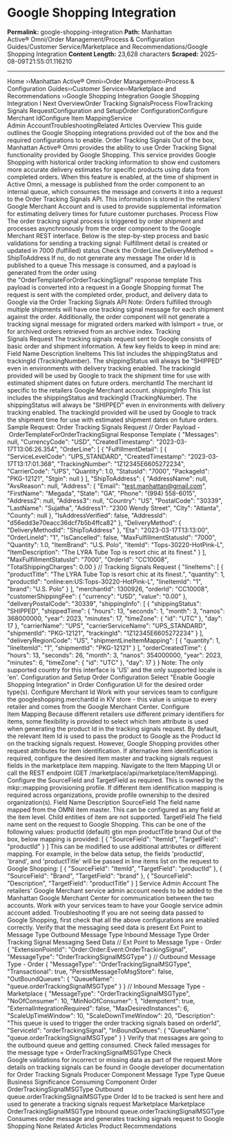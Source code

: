 # Google Shopping Integration

**Permalink:** google-shopping-integration
**Path:** Manhattan Active® Omni/Order Management/Process & Configuration Guides/Customer Service/Marketplace and Recommendations/Google Shopping Integration
**Content Length:** 23,628 characters
**Scraped:** 2025-08-09T21:55:01.116210

---

Home ››Manhattan Active® Omni››Order Management››Process & Configuration Guides››Customer Service››Marketplace and Recommendations ››Google Shopping Integration Google Shopping Integration I Next OverviewOrder Tracking SignalsProcess FlowTracking Signals RequestConfiguration and SetupOrder ConfigurationConfigure Merchant IdConfigure Item MappingService Admin AccountTroubleshootingRelated Articles Overview This guide outlines the Google Shopping integrations provided out of the box and the required configurations to enable. Order Tracking Signals Out of the box, Manhattan Active® Omni provides the ability to use Order Tracking Signal functionality provided by Google Shopping. This service provides Google Shopping with historical order tracking information to show end customers more accurate delivery estimates for specific products using data from completed orders. When this feature is enabled, at the time of shipment in Active Omni, a message is published from the order component to an internal queue, which consumes the message and converts it into a request to the Order Tracking Signals API. This information is stored in the retailers' Google Merchant Account and is used to provide supplemental information for estimating delivery times for future customer purchases. Process Flow The order tracking signal process is triggered by order shipment and processes asynchronously from the order component to the Google Merchant REST interface. Below is the step-by-step process and basic validations for sending a tracking signal: Fulfillment detail is created or updated in 7000 (fulfilled) status Check the OrderLine.DeliveryMethod = ShipToAddress If no, do not generate any message The order Id is published to a queue This message is consumed, and a payload is generated from the order using the "OrderTemplateForOrderTrackingSignal" response template This payload is converted into a request in a Google Shopping format The request is sent with the completed order, product, and delivery data to Google via the Order Tracking Signals API Note: Orders fulfilled through multiple shipments will have one tracking signal message for each shipment against the order. Additionally, the order component will not generate a tracking signal message for migrated orders marked with IsImport = true, or for archived orders retrieved from an archive index. Tracking Signals Request The tracking signals request sent to Google consists of basic order and shipment information. A few key fields to keep in mind are: Field Name Description lineItems This list includes the shippingStatus and trackingId (TrackingNumber). The shippingStatus will always be "SHIPPED" even in environments with delivery tracking enabled. The trackingId provided will be used by Google to track the shipment time for use with estimated shipment dates on future orders. merchantId The merchant Id specific to the retailers Google Merchant account. shippingInfo This list includes the shippingStatus and trackingId (TrackingNumber). The shippingStatus will always be "SHIPPED" even in environments with delivery tracking enabled. The trackingId provided will be used by Google to track the shipment time for use with estimated shipment dates on future orders. Sample Request: Order Tracking Signals Request // Order Payload - OrderTemplateForOrderTrackingSignal Response Template { "Messages": null, "CurrencyCode": "USD", "CreatedTimestamp": "2023-03-17T13:06:26.354", "OrderLine": [ { "FulfillmentDetail": [ { "ServiceLevelCode": "UPS_STANDARD", "CreatedTimestamp": "2023-03-17T13:17:01.368", "TrackingNumber": "1Z12345E6605272234", "CarrierCode": "UPS", "Quantity": 1.0, "StatusId": "7000", "PackageId": "PKG-12121", "Stgin": null } ], "ShipToAddress": { "AddressName": null, "AvsReason": null, "Address": { "Email": "test.manhattan@gmail.com", "FirstName": "Megada", "State": "GA", "Phone": "(994) 558-6015", "Address2": null, "Address3": null, "Country": "US", "PostalCode": "30339", "LastName": "Sujatha", "Address1": "2300 Wendy Street", "City": "Atlanta", "County": null }, "IsAddressVerified": false, "AddressId": "d56edd3e70eacc36dcf7b5b4ffca82" }, "DeliveryMethod": { "DeliveryMethodId": "ShipToAddress" }, "Eta": "2023-03-17T13:13:00", "OrderLineId": "1", "IsCancelled": false, "MaxFulfillmentStatusId": "7000", "Quantity": 1.0, "ItemBrand": "U.S. Polo", "ItemId": "Tops-30220-HotPink-L", "ItemDescription": "The LYRA Tube Top is resort chic at its finest." } ], "MaxFulfillmentStatusId": "7000", "OrderId": "CC10008", "TotalShippingCharges": 0.00 } // Tracking Signals Request { "lineItems": [ { "productTitle": "The LYRA Tube Top is resort chic at its finest.", "quantity": 1, "productId": "online:en:US:Tops-30220-HotPink-L", "lineItemId": "1", "brand": "U.S. Polo" } ], "merchantId": 1300926, "orderId": "CC10008", "customerShippingFee": { "currency": "USD", "value": "0.00" }, "deliveryPostalCode": "30339", "shippingInfo": [ { "shippingStatus": "SHIPPED", "shippedTime": { "hours": 13, "seconds": 1, "month": 3, "nanos": 368000000, "year": 2023, "minutes": 17, "timeZone": { "id": "UTC" }, "day": 17 }, "carrierName": "UPS", "carrierServiceName": "UPS_STANDARD", "shipmentId": "PKG-12121", "trackingId": "1Z12345E6605272234" } ], "deliveryRegionCode": "US", "shipmentLineItemMapping": [ { "quantity": 1, "lineItemId": "1", "shipmentId": "PKG-12121" } ], "orderCreatedTime": { "hours": 13, "seconds": 26, "month": 3, "nanos": 354000000, "year": 2023, "minutes": 6, "timeZone": { "id": "UTC" }, "day": 17 } } Note: The only supported country for this interface is 'US' and the only supported locale is 'en'. Configuration and Setup Order Configuration Select "Enable Google Shopping Integration" in Order Configuration UI for the desired order type(s). Configure Merchant Id Work with your services team to configure the googleshopping.merchantId in KV store - this value is unique to every retailer and comes from the Google Merchant Center. Configure Item Mapping Because different retailers use different primary identifiers for items, some flexibility is provided to select which item attribute is used when generating the product Id in the tracking signals request. By default, the relevant Item Id is used to pass the product to Google as the Product Id on the tracking signals request. However, Google Shopping provides other request attributes for item identification. If alternative item identification is required, configure the desired item master and tracking signals request fields in the marketplace item mapping. Navigate to the Item Mapping UI or call the REST endpoint (GET /marketplace/api/marketplace/itemMapping). Configure the SourceField and TargetField as required. This is owned by the mkp::mapping provisioning profile. If different item identification mapping is required across organizations, provide profile ownership to the desired organization(s). Field Name Description SourceField The field name mapped from the OMNI item master. This can be configured as any field at the item level. Child entities of item are not supported. TargetField The field name sent on the request to Google Shopping. This can be one of the following values: productId (default) gtin mpn productTitle brand Out of the box, below mapping is provided: [ { "SourceField": "ItemId", "TargetField": "productId" } ] This can be modified to use additional attributes or different mapping. For example, in the below data setup, the fields 'productId', 'brand', and 'productTitle' will be passed in line items list on the request to Google Shopping: [ { "SourceField": "ItemId", "TargetField": "productId" }, { "SourceField": "Brand", "TargetField": "brand" }, { "SourceField": "Description", "TargetField": "productTitle" } ] Service Admin Account The retailers' Google Merchant service admin account needs to be added to the Manhattan Google Merchant Center for communication between the two accounts. Work with your services team to have your Google service admin account added. Troubleshooting If you are not seeing data passed to Google Shopping, first check that all the above configurations are enabled correctly. Verify that the messaging seed data is present Ext Point to Message Type Outbound Message Type Inbound Message Type Order Tracking Signal Messaging Seed Data // Ext Point to Message Type - Order { "ExtensionPointId": "Order:Order:Event:OrderTrackingSignal", "MessageType": "OrderTrackingSignalMSGType" } // Outbound Message Type - Order { "MessageType": "OrderTrackingSignalMSGType", "Transactional": true, "PersistMessageToMsgStore": false, "OutBoundQueues": { "QueueName": "queue.orderTrackingSignalMSGType" } } // Inbound Message Type - Marketplace { "MessageType": "OrderTrackingSignalMSGType", "NoOfConsumer": 10, "MinNoOfConsumer": 1, "Idempotent": true, "ExternalIntegrationRequired": false, "MaxDesiredInstances": 6, "ScaleUpTimeWindow": 10, "ScaleDownTimeWindow": 20, "Description": "This queue is used to trigger the order tracking signals based on orderId", "ServiceId": "orderTrackingSignal", "InBoundQueues": { "QueueName": "queue.orderTrackingSignalMSGType" } } Verify that messages are going to the outbound queue and getting consumed. Check failed messages for the message type = OrderTrackingSignalMSGType Check Google validations for incorrect or missing data as part of the request More details on tracking signals can be found in Google developer documentation for Order Tracking Signals Producer Component Message Type Type Queue Business Significance Consuming Component Order OrderTrackingSignalMSGType Outbound queue.orderTrackingSignalMSGType Order Id to be tracked is sent here and used to generate a tracking signals request Marketplace Marketplace OrderTrackingSignalMSGType Inbound queue.orderTrackingSignalMSGType Consumes order message and generates tracking signals request to Google Shopping None Related Articles Product Recommendations